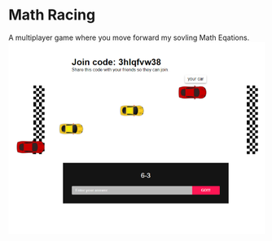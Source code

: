 # Math Racing
A multiplayer game where you move forward my sovling Math Eqations.
![preview](public/img/preview.png)